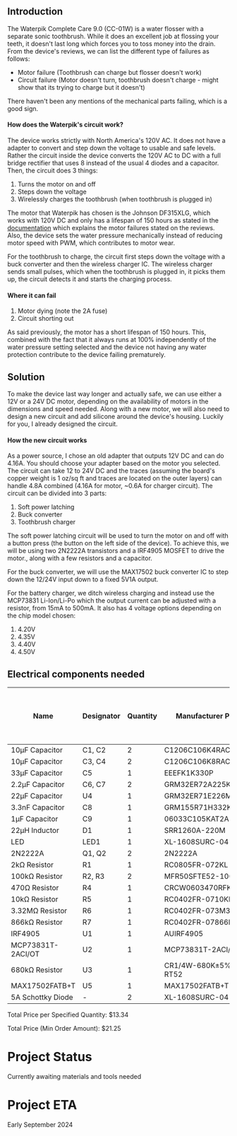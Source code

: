 ## Introduction

The Waterpik Complete Care 9.0 (CC-01W) is a water flosser with a separate sonic toothbrush. While it does an excellent job at flossing your teeth, it doesn't last long which forces you to toss money into the drain. From the device's reviews, we can list the different type of failures as follows:
- Motor failure (Toothbrush can charge but flosser doesn't work)
- Circuit failure (Motor doesn't turn, toothbrush doesn't charge - might show that its trying to charge but it doesn't)

There haven't been any mentions of the mechanical parts failing, which is a good sign.

#### How does the Waterpik's circuit work?
The device works strictly with North America's 120V AC. It does not have a adapter to convert and step down the voltage to usable and safe levels. Rather the circuit inside the device converts the 120V AC to DC with a full bridge rectifier that uses 8 instead of the usual 4 diodes and a capacitor. Then, the circuit does 3 things:
1. Turns the motor on and off
2. Steps down the voltage
3. Wirelessly charges the toothbrush (when toothbrush is plugged in)

The motor that Waterpik has chosen is the Johnson DF315XLG, which works with 120V DC and only has a lifespan of 150 hours as stated in the [documentation](https://www.effebibo.it/wp-content/uploads/2019/03/Series_High%20Voltage%20DC%20Motors_Metric.pdf) which explains the motor failures stated on the reviews. Also, the device sets the water pressure mechanically instead of reducing motor speed with PWM, which contributes to motor wear. 

For the toothbrush to charge, the circuit first steps down the voltage with a buck converter and then the wireless charger IC. The wireless charger sends small pulses, which when the toothbrush is plugged in, it picks them up, the circuit detects it and starts the charging process.

#### Where it can fail
1. Motor dying (note the 2A fuse)
3. Circuit shorting out

As said previously, the motor has a short lifespan of 150 hours. This, combined with the fact that it always runs at 100% independently of the water pressure setting selected and the device not having any water protection contribute to the device failing prematurely.

## Solution

To make the device last way longer and actually safe, we can use either a 12V or a 24V DC motor, depending on the availability of motors in the dimensions and speed needed. Along with a new motor, we will also need to design a new circuit and add silicone around the device's housing.
Luckily for you, I already designed the circuit.

#### How the new circuit works
As a power source, I chose an old adapter that outputs 12V DC and can do 4.16A. You should choose your adapter based on the motor you selected. The circuit can take 12 to 24V DC and the traces (assuming the board's copper weight is 1 oz/sq ft and traces are located on the outer layers) can handle 4.8A combined (4.16A for motor, ~0.6A for charger circuit). The circuit can be divided into 3 parts:

1. Soft power latching
2. Buck converter
3. Toothbrush charger

The soft power latching circuit will be used to turn the motor on and off with a button press (the button on the left side of the device). To achieve this, we will be using two 2N2222A transistors and a IRF4905 MOSFET to drive the motor., along with a few resistors and a capacitor.

For the buck converter, we will use the MAX17502 buck converter IC to step down the 12/24V input down to a fixed 5V1A output.

For the battery charger, we ditch wireless charging and instead use the MCP73831 Li-Ion/Li-Po which the output current can be adjusted with a resistor, from 15mA to 500mA. It also has 4 voltage options depending on the chip model chosen:
1. 4.20V
2. 4.35V
3. 4.40V
4. 4.50V

<!-- START COMPONENTS SECTION -->
## Electrical components needed

| Name | Designator | Quantity | Manufacturer Part | Supplier | Supplier Part | Price per Unit (USD) | Price per Specified Quantity (USD) | Total Price (Min Order Amount) (USD) |
| --- | --- | --- | --- | --- | --- | --- | --- | --- |
| 10µF Capacitor | C1, C2 | 2 | C1206C106K4RACAUTO | LCSC | C141190 | 0.1234 | 0.2468 | 0.6170 |
| 10µF Capacitor | C3, C4 | 2 | C1206C106K8RAC7800 | LCSC | C600021 | 0.131 | 0.262 | 0.6550 |
| 33µF Capacitor | C5 | 1 | EEEFK1K330P | LCSC | C128461 | 0.3144 | 0.3144 | 1.5720 |
| 2.2µF Capacitor | C6, C7 | 2 | GRM32ER72A225KA35L | LCSC | C86054 | 0.1287 | 0.2574 | 0.6435 |
| 22µF Capacitor | U4 | 1 | GRM32ER71E226ME15K | LCSC | C2167828 | 0.3672 | 0.3672 | 1.8360 |
| 3.3nF Capacitor | C8 | 1 | GRM155R71H332KA01D | LCSC | C85963 | 0.0028 | 0.0028 | 0.2800 |
| 1µF Capacitor | C9 | 1 | 06033C105KAT2A | LCSC | C597116 | 0.0338 | 0.0338 | 0.6760 |
| 22µH Inductor | D1 | 1 | SRR1260A-220M | LCSC | C3224283 | 1.0725 | 1.0725 | 1.0725 |
| LED | LED1 | 1 | XL-1608SURC-04 | LCSC | C965798 | 0.0049 | 0.0049 | 0.4900 |
| 2N2222A | Q1, Q2 | 2 | 2N2222A | LCSC | C358533 | 0.0226 | 0.0452 | 0.4520 |
| 2kΩ Resistor | R1 | 1 | RC0805FR-072KL | LCSC | C114572 | 0.0022 | 0.0022 | 0.2200 |
| 100kΩ Resistor | R2, R3 | 2 | MFR50SFTE52-100K | LCSC | C173137 | 0.0195 | 0.039 | 0.9750 |
| 470Ω Resistor | R4 | 1 | CRCW0603470RFKEA | LCSC | C844786 | 0.0045 | 0.0045 | 0.4500 |
| 10kΩ Resistor | R5 | 1 | RC0402FR-0710KL | LCSC | C60490 | 0.0006 | 0.0006 | 0.0600 |
| 3.32MΩ Resistor | R6 | 1 | RC0402FR-073M32L | LCSC | C477691 | 0.0007 | 0.0007 | 0.0700 |
| 866kΩ Resistor | R7 | 1 | RC0402FR-07866KL | LCSC | C137931 | 0.0004 | 0.0004 | 0.0400 |
| IRF4905 | U1 | 1 | AUIRF4905 | LCSC | C533263 | 7.9257 | 7.9257 | 7.9257 |
| MCP73831T-2ACI/OT | U2 | 1 | MCP73831T-2ACI/OT | LCSC | C424093 | 0.7635 | 0.7635 | 0.7635 |
| 680kΩ Resistor | U3 | 1 | CR1/4W-680K±5%-RT52 | LCSC | C2896880 | 0.004 | 0.004 | 0.2000 |
| MAX17502FATB+T | U5 | 1 | MAX17502FATB+T | LCSC | C559500 | 1.8101 | 1.8101 | 1.8101 |
| 5A Schottky Diode | - | 2 | XL-1608SURC-04 | LCSC | C7503125 | 0.0891 | 0.1782 | 0.4455 |

Total Price per Specified Quantity: $13.34

Total Price (Min Order Amount): $21.25

<!-- END COMPONENTS SECTION -->

# Project Status
Currently awaiting materials and tools needed

# Project ETA 
Early September 2024
